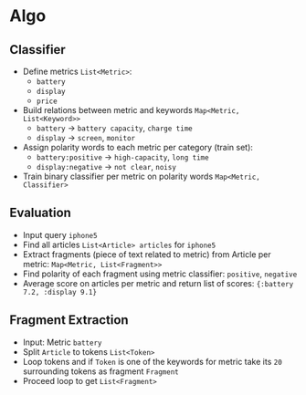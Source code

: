 # Algo

## Classifier

- Define metrics `List<Metric>`:
  - `battery`
  - `display`
  - `price`
- Build relations between metric and keywords `Map<Metric, List<Keyword>>`
  - `battery` -> `battery capacity`, `charge time`
  - `display` -> `screen`, `monitor`
- Assign polarity words to each metric per category (train set):
   - `battery:positive` -> `high-capacity`, `long time`
   - `display:negative` -> `not clear`, `noisy`
- Train binary classifier per metric on polarity words `Map<Metric, Classifier>`

## Evaluation

- Input query `iphone5` 
- Find all articles `List<Article> articles` for `iphone5`
- Extract fragments (piece of text related to metric) from Article per metric: `Map<Metric, List<Fragment>>`
- Find polarity of each fragment using metric classifier: `positive`, `negative`
- Average score on articles per metric and return list of scores: `{:battery 7.2, :display 9.1}`

## Fragment Extraction

- Input: Metric `battery`
- Split `Article` to tokens `List<Token>`
- Loop tokens and if `Token` is one of the keywords for metric take its `20` surrounding tokens as fragment `Fragment`
- Proceed loop to get `List<Fragment>`
